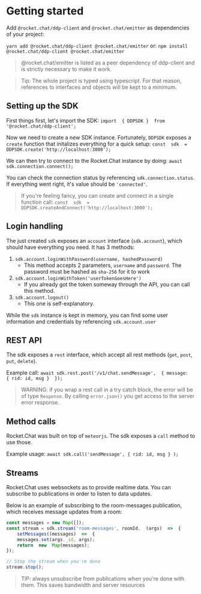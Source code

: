 # Getting started
Add `@rocket.chat/ddp-client`  and `@rocket.chat/emitter` as dependencies of your project:

`yarn add @rocket.chat/ddp-client @rocket.chat/emitter`
or:
`npm install @rocket.chat/ddp-client @rocket.chat/emitter`

> @rocket.chat/emitter is listed as a peer dependency of ddp-client and is strictly necessary to make it work.

> Tip: The whole project is typed using typescript. For that reason, references to interfaces and objects will be kept to a minimum.

## Setting up the SDK

 First things first, let's import the SDK:
 `import  { DDPSDK }  from  '@rocket.chat/ddp-client';`
 
 Now we need to create a new SDK instance. Fortunately, `DDPSDK` exposes a `create` function that initalizes everything for a quick setup:
 `const  sdk  =  DDPSDK.create('http://localhost:3000');`
 
 We can then try to connect to the Rocket.Chat instance by doing:
 `await sdk.connection.connect();`
 
 You can check the connection status by referencing `sdk.connection.status`. If everything went right, it's value should be `'connected'`.

> If you're feeling fancy, you can create and connect in a single function call:
> `const  sdk  =  DDPSDK.createAndConnect('http://localhost:3000');`

## Login handling

The just created `sdk` exposes an `account` interface (`sdk.account`), which should have everything you need. It has 3 methods:

 1. `sdk.account.loginWithPassword(username, hashedPassword)`
	 - This method accepts 2 parameters, `username` and `password`. The password must be hashed as `sha-256` for it to work
 2. `sdk.account.loginWithToken('userTokenGoesHere')`
	  - If you already got the token someway through the API, you can call this method.
 3. `sdk.account.logout()`
	  - This one is self-explanatory.

While the `sdk` instance is kept in memory, you can find some user information and credentials by referencing `sdk.account.user`

## REST API

The sdk exposes a `rest` interface, which accept all rest methods (`get`, `post`, `put`, `delete`).

Example call:
`await sdk.rest.post('/v1/chat.sendMessage',  { message:  { rid: id, msg }  });`

> WARNING: if you wrap a rest call in a try catch block, the error will be of type `Response`. By calling `error.json()` you get access to the server error response.

## Method calls

Rocket.Chat was built on top of `meteorjs`. The sdk exposes a `call` method to use those.

Example usage:
`await sdk.call('sendMessage', { rid: id, msg } );`

## Streams

Rocket.Chat uses websockets as to provide realtime data. You can subscribe to publications in order to listen to data updates.

Below is an example of subscribing to the room-messages publication, which receives message updates from a room:
```ts
const messages = new Map([]);
const stream = sdk.stream('room-messages', roomId,  (args)  =>  {
	setMessages((messages)  =>  {
	messages.set(args._id, args);
	return  new  Map(messages);
});

// Stop the stream when you're done
stream.stop();
```

> TIP: always unsubscribe from publications when you're done with them. This saves bandwidth and server resources

